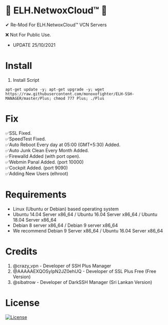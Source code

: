 # 🔰 ELH.NetwoxCloud™ 🔰 

✔ Re-Mod For ELH.NetwoxCloud™ VCN Servers 

❌ Not For Public Use.

* UPDATE 25/10/2021

# Install

01. Install Script
```
apt-get update -y; apt-get upgrade -y; wget https://raw.githubusercontent.com/monoxofighter/ELH-SSH-MANAGER/master/Plus; chmod 777 Plus; ./Plus
```
# Fix

<p>
✅SSL Fixed. <br>
✅SpeedTest Fixed. <br>
✅Auto Reboot Every day at 05:00 (GMT+5:30) Added.<br>
✅Auto Junk Clean Every Month Added.<br>
✅Firewalld Added (with port open).<br>
✅Webmin Panal Added. (port 10000)<br>
✅Cockpit Added. (port 9090)<br>
✅Adding New Users (elhroot)

# Requirements
* Linux (Ubuntu or Debian) based operating system
* Ubuntu 14.04 Server x86_64 / Ubuntu 16.04 Server x86_64 / Ubuntu 18.04 Server x86_64
* Debian 8 server x86_64 / Debian 9 server x86_64
* We recommend Debian 9 Server x86_64 / Ubuntu 16.04 Server x86_64


# Credits

1. @crazy_vpn - Developer of SSH Plus Manager
2. @AAAAAEXQOSyIpN2JZ0ehUQ - Developer of SSL Plus Free (Free Version)
3. @sibatrow - Developer of DarkSSH Manager (Sri Lankan Version)

#  License

[![License](https://www.gnu.org/graphics/gplv3-or-later.png)](LICENSE)
